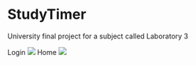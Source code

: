 # StudyTimer
University final project for a subject called Laboratory 3

Login
<img src="https://user-images.githubusercontent.com/81588438/169171147-4c08ac77-5216-45c5-9189-a7d4d1f5264c.png"  />
Home
<img src="https://user-images.githubusercontent.com/81588438/169171155-be5cdb19-dd99-4588-aa81-014492c61ea8.png"  />
